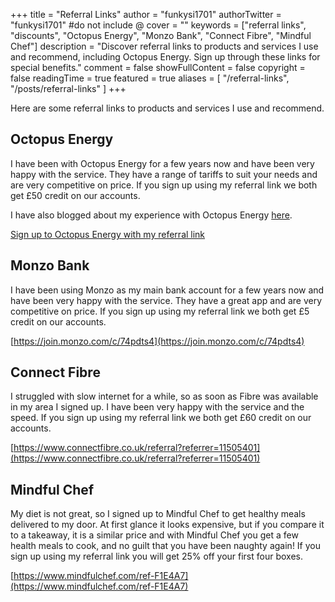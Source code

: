 +++
title = "Referral Links"
author = "funkysi1701"
authorTwitter = "funkysi1701" #do not include @
cover = ""
keywords = ["referral links", "discounts", "Octopus Energy", "Monzo Bank", "Connect Fibre", "Mindful Chef"]
description = "Discover referral links to products and services I use and recommend, including Octopus Energy. Sign up through these links for special benefits."
comment = false
showFullContent = false
copyright = false
readingTime = true
featured = true
aliases = [
    "/referral-links",
    "/posts/referral-links"
]
+++

Here are some referral links to products and services I use and recommend.

## Octopus Energy

I have been with Octopus Energy for a few years now and have been very happy with the service. They have a range of tariffs to suit your needs and are very competitive on price. If you sign up using my referral link we both get £50 credit on our accounts.

I have also blogged about my experience with Octopus Energy [here](/posts/2021/charting-my-energy-usage-with-the-octopus-energy-api/).

[Sign up to Octopus Energy with my referral link](https://share.octopus.energy/amber-eel-810)

## Monzo Bank

I have been using Monzo as my main bank account for a few years now and have been very happy with the service. They have a great app and are very competitive on price. If you sign up using my referral link we both get £5 credit on our accounts.

[https://join.monzo.com/c/74pdts4](https://join.monzo.com/c/74pdts4)

## Connect Fibre

I struggled with slow internet for a while, so as soon as Fibre was available in my area I signed up. I have been very happy with the service and the speed. If you sign up using my referral link we both get £60 credit on our accounts. 

[https://www.connectfibre.co.uk/referral?referrer=11505401](https://www.connectfibre.co.uk/referral?referrer=11505401)

## Mindful Chef

My diet is not great, so I signed up to Mindful Chef to get healthy meals delivered to my door. At first glance it looks expensive, but if you compare it to a takeaway, it is a similar price and with Mindful Chef you get a few health meals to cook, and no guilt that you have been naughty again! If you sign up using my referral link you will get 25% off your first four boxes.

[https://www.mindfulchef.com/ref-F1E4A7](https://www.mindfulchef.com/ref-F1E4A7)